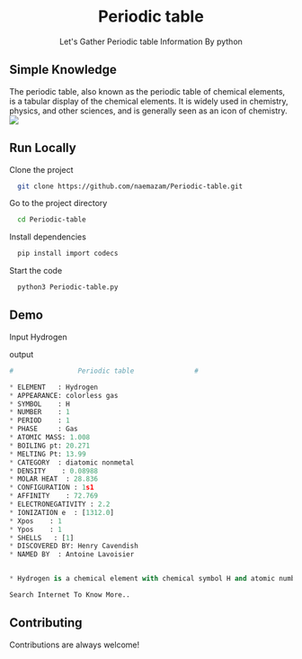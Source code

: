 <p align="center">
  <h1 align="center">Periodic table
</h1>
  <p align="center"> Let's Gather Periodic table  Information By python  </p>
</p> 

## Simple Knowledge

The periodic table, also known as the periodic table of chemical elements, is a tabular display of the chemical elements. It is widely used in chemistry, physics, and other sciences, and is generally seen as an icon of chemistry.
![](https://www.philipharris.co.uk/media/1924/periodic-table-header-v2-min.png?anchor=center&mode=crop&width=1110&rnd=131931602780000000&quality=75)

## Run Locally

Clone the project

```bash
  git clone https://github.com/naemazam/Periodic-table.git
```

Go to the project directory

```bash
  cd Periodic-table
```

Install dependencies

```bash
  pip install import codecs
```

Start the code

```bash
  python3 Periodic-table.py
```


## Demo 
Input Hydrogen

output

```python
#                Periodic table               #

* ELEMENT   : Hydrogen
* APPEARANCE: colorless gas
* SYMBOL    : H
* NUMBER    : 1
* PERIOD    : 1
* PHASE     : Gas
* ATOMIC MASS: 1.008
* BOILING pt: 20.271
* MELTING Pt: 13.99
* CATEGORY  : diatomic nonmetal
* DENSITY    : 0.08988
* MOLAR HEAT  : 28.836
* CONFIGURATION : 1s1
* AFFINITY    : 72.769
* ELECTRONEGATIVITY : 2.2
* IONIZATION e  : [1312.0]
* Xpos    : 1
* Ypos    : 1
* SHELLS   : [1]
* DISCOVERED BY: Henry Cavendish
* NAMED BY  : Antoine Lavoisier


* Hydrogen is a chemical element with chemical symbol H and atomic number 1. With an atomic weight of 1.00794 u, hydrogen is the lightest element on the periodic table. Its monatomic form (H) is the most abundant chemical substance in the Universe, constituting roughly 75% of all baryonic mass.

Search Internet To Know More..
```

## Contributing

Contributions are always welcome!

